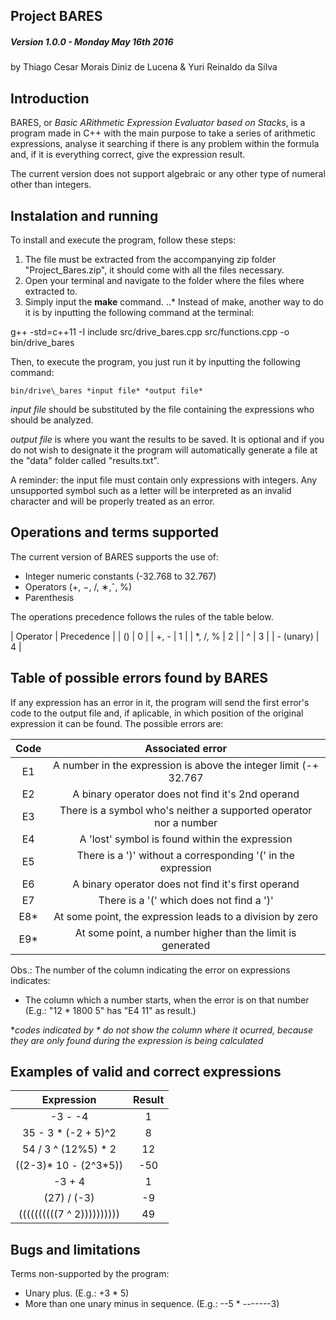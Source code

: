## Project BARES

##### Version 1.0.0 - Monday May 16th 2016

by Thiago Cesar Morais Diniz de Lucena & Yuri Reinaldo da Silva  


Introduction
--------------------------------------------------------------------------------------

BARES, or *Basic ARithmetic Expression Evaluator based on Stacks*, is a program
made in C++ with the main purpose to take a series of arithmetic expressions,
analyse it searching if there is any problem within the formula and, if it is 
everything correct, give the expression result.

The current version does not support algebraic or any other type of numeral 
other than integers.

Instalation and running
--------------------------------------------------------------------------------------

To install and execute the program, follow these steps: 

1. The file must be extracted from the accompanying zip folder 
  "Project_Bares.zip", it should come with all the files necessary.
2. Open your terminal and navigate to the folder where the files where extracted
   to.
3. Simply input the __make__ command.
..* Instead of make, another way to do it is by inputting the following command 
	at the terminal:

g++ -std=c++11 -I include src/drive\_bares.cpp src/functions.cpp -o bin/drive_bares


Then, to execute the program, you just run it by inputting the following command:
	
	bin/drive\_bares *input file* *output file*
	
*input file* should be substituted by the file containing the expressions who 
should be analyzed. 

*output file* is where you want the results to be saved. It is optional and if 
you do not wish to designate it the program will automatically generate a file
at the "data" folder called "results.txt".

A reminder: the input file must contain only expressions with integers. Any 
unsupported symbol such as a letter will be interpreted as an invalid character
and will be properly treated as an error.

Operations and terms supported
--------------------------------------------------------------------------------------

The current version of BARES supports the use of:

- Integer numeric constants (-32.768 to 32.767)
- Operators (+, −, /, ∗,ˆ, %)
- Parenthesis

The operations precedence follows the rules of the table below.

| Operator  | Precedence |
| () 		|		0	|
| +, - 	  	|		1	|
| *, /, %   |		2	|
| ^ 		|		3	|
| - (unary) |		4	|



Table of possible errors found by BARES
--------------------------------------------------------------------------------------

If any expression has an error in it, the program will send the first error's 
code to the output file and, if aplicable, in which position of the original 
expression it can be found. The possible errors are:

| Code | Associated error													|
|:----:|:------------------------------------------------------------------:|
|  E1  | A number in the expression is above the integer limit (-+ 32.767	| 
|  E2  | A binary operator does not find it's 2nd operand					|
|  E3  | There is a symbol who's neither a supported operator nor a number	|
|  E4  | A 'lost' symbol is found within the expression 					|
|  E5  | There is a ')' without a corresponding '(' in the expression		|
|  E6  | A binary operator does not find it's first operand					|
|  E7  | There is a '(' which does not find a ')'							|
|  E8* | At some point, the expression leads to a division by zero			|
|  E9* | At some point, a number higher than the limit is generated			|
 
Obs.: The number of the column indicating the error on expressions indicates:

- The column which a number starts, when the error is on that number
(E.g.: "12 * 1800 5" has "E4 11" as result.)

 *_codes indicated by * do not show the column where it ocurred, because they are_
 _only found during the expression is being calculated_

Examples of valid and correct expressions
--------------------------------------------------------------------------------------

|Expression					| Result    |
|:-------------------------:|:---------:|
|-3 - -4					| 1         |
|35 - 3 * (-2 + 5)^2		| 8         |
|54 / 3 ^ (12%5) * 2		| 12        |
|((2-3)\* 10 - (2^3*5))		| -50       |
|-3 + 4						| 1         |
|(27) / (-3)				| -9        |
|((((((((((7 ^ 2))))))))))	| 49        |

Bugs and limitations
--------------------------------------------------------------------------------------

Terms non-supported by the program:

- Unary plus. (E.g.: +3 * 5)
- More than one unary minus in sequence. (E.g.: --5 * -------3)

